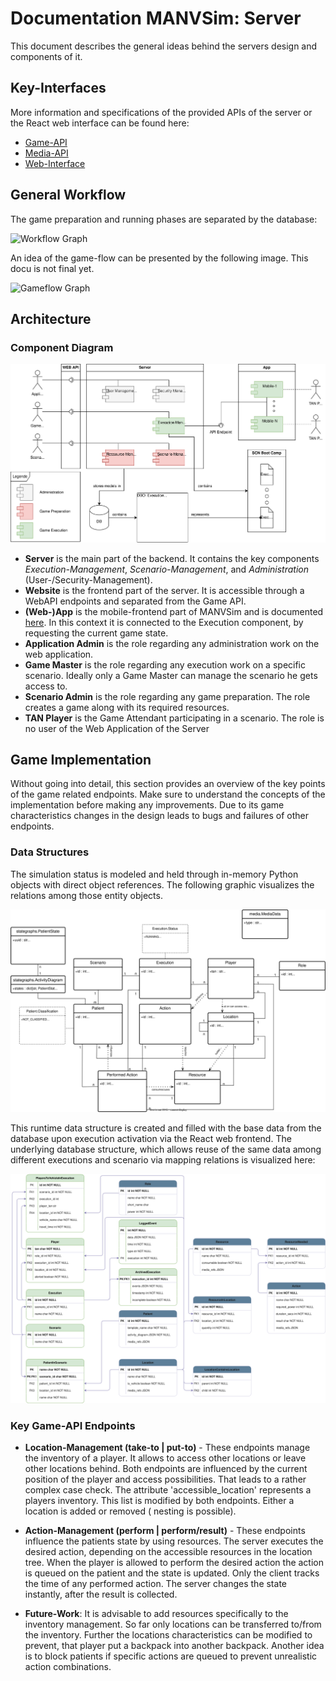 # Documentation MANVSim: Server

This document describes the general ideas behind the servers design and components of it.

## Key-Interfaces

More information and specifications of the provided APIs of the server or the React web interface can be found here:

- [Game-API](api_game/README.md)
- [Media-API](api_media/README.md)
- [Web-Interface](../web/README.md)

## General Workflow

The game preparation and running phases are separated by the database:

![Workflow Graph](./entity/entity_flow_chart.svg)

An idea of the game-flow can be presented by the following image. This docu is not final yet.

![Gameflow Graph](./game_flow_chart.svg)

## Architecture

### Component Diagram

![Component Diagram for the Flask Server Application](component_diagram.svg)

- **Server** is the main part of the backend. It contains the key components _Execution-Management_,
  _Scenario-Management_, and _Administration_ (User-/Security-Management).
- **Website** is the frontend part of the server. It is accessible through a WebAPI endpoints and separated from the
  Game API.
- **(Web-)App** is the mobile-frontend part of MANVSim and is documented [here](./../app/). In this context it is
  connected to the Execution component, by requesting the current game state.
- **Application Admin** is the role regarding any administration work on the web application.
- **Game Master** is the role regarding any execution work on a specific scenario. Ideally only a Game Master can manage
  the scenario he gets access to.
- **Scenario Admin** is the role regarding any game preparation. The role creates a game along with its required
  resources.
- **TAN Player** is the Game Attendant participating in a scenario. The role is no user of the Web Application of the
  Server

## Game Implementation

Without going into detail, this section provides an overview of the key points of the game related endpoints. Make
sure to understand the concepts of the implementation before making any improvements. Due to its game characteristics
changes in the design leads to bugs and failures of other endpoints.

### Data Structures

The simulation status is modeled and held through in-memory Python objects with direct object references. The following
graphic visualizes the relations among those entity objects.

![Entity Model](./entity/entity_relation_runtime.svg)

This runtime data structure is created and filled with the base data from the database upon execution activation via
the React web frontend. The underlying database structure, which allows reuse of the same data among different
executions and scenario via mapping relations is visualized here:

![Database Model](./database/MANV_scheme.svg)

### Key Game-API Endpoints

- **Location-Management (take-to | put-to)** - These endpoints manage the inventory of a player. It allows to access
  other locations or leave other locations behind.
  Both endpoints are influenced by the current position of the player and access possibilities. That leads to a rather
  complex case check. The attribute 'accessible_location'
  represents a players inventory. This list is modified by both endpoints. Either a location is added or removed (
  nesting is possible).
- **Action-Management (perform | perform/result)** - These endpoints influence the patients state by using resources.
  The server executes the desired action, depending
  on the accessible resources in the location tree. When the player is allowed to perform the desired action the action
  is queued on the patient and the state is updated.
  Only the client tracks the time of any performed action. The server changes the state instantly, after the result is
  collected.

- **Future-Work**: It is advisable to add resources specifically to the inventory management. So far only locations can
  be transferred to/from the inventory.
  Further the locations characteristics can be modified to prevent, that player put a backpack into another backpack.
  Another idea is to block patients
  if specific actions are queued to prevent unrealistic action combinations.